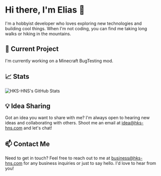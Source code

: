 # Hi there, I'm Elias 👋

I'm a hobbyist developer who loves exploring new technologies and building cool things. When I'm not coding, you can find me taking long walks or hiking in the mountains.
 
## 🔭 Current Project

I'm currently working on a Minecraft BugTesting mod.

## 📈 Stats

<img align="center" alt="HKS-HNS's GitHub Stats" src="https://github-readme-stats.vercel.app/api?username=hks-hns&show_icons=true&theme=dracula&layout=compact" />

## 💡 Idea Sharing

Got an idea you want to share with me? I'm always open to hearing new ideas and collaborating with others. Shoot me an email at idea@hks-hns.com and let's chat!

## 📫 Contact Me

Need to get in touch? Feel free to reach out to me at business@hks-hns.com for any business inquiries or just to say hello. I'd love to hear from you!

